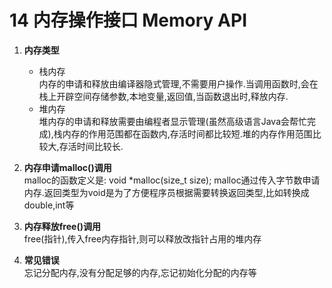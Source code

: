 14 内存操作接口 Memory API
===

1.  **内存类型**  
    *   栈内存  
        内存的申请和释放由编译器隐式管理,不需要用户操作.当调用函数时,会在栈上开辟空间存储参数,本地变量,返回值,当函数退出时,释放内存.
    *   堆内存  
        堆内存的申请和释放需要由编程者显示管理(虽然高级语言Java会帮忙完成),栈内存的作用范围都在函数内,存活时间都比较短.堆的内存作用范围比较大,存活时间比较长.

2.  **内存申请malloc()调用**  
    malloc的函数定义是: void *malloc(size_t size); malloc通过传入字节数申请内存.返回类型为void是为了方便程序员根据需要转换返回类型,比如转换成double,int等

3.  **内存释放free()调用**  
    free(指针),传入free内存指针,则可以释放改指针占用的堆内存

4.  **常见错误**  
    忘记分配内存,没有分配足够的内存,忘记初始化分配的内存等